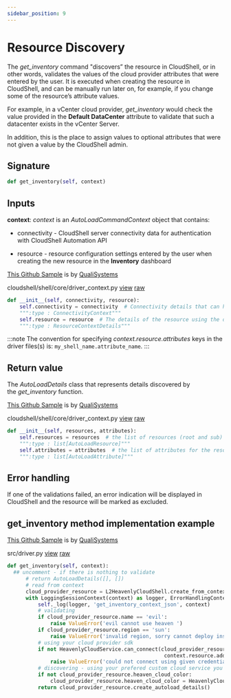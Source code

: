 ```yaml
---
sidebar_position: 9
---
```


# Resource Discovery

The *get\_inventory* command "discovers” the resource in CloudShell, or in other words, validates the values of the cloud provider attributes that were entered by the user. It is executed when creating the resource in CloudShell, and can be manually run later on, for example, if you change some of the resource’s attribute values.

For example, in a vCenter cloud provider, *get\_inventory* would check the value provided in the **Default DataCenter** attribute to validate that such a datacenter exists in the vCenter Server.

In addition, this is the place to assign values to optional attributes that were not given a value by the CloudShell admin.

## Signature

```python
def get_inventory(self, context)
```

## Inputs

**context**: *context* is an *AutoLoadCommandContext* object that contains:

- connectivity - CloudShell server connectivity data for authentication with CloudShell Automation API
    
- resource - resource configuration settings entered by the user when creating the new resource in the **Inventory** dashboard
    

[This Github Sample](https://github.com/QualiSystems/cloudshell-shell-core/blob/36009fdec45134ae38cb9273328b7686be66e553/cloudshell/shell/core/driver_context.py) is by [QualiSystems](https://github.com/QualiSystems)

cloudshell/shell/core/driver\_context.py [view](https://github.com/QualiSystems/cloudshell-shell-core/blob/36009fdec45134ae38cb9273328b7686be66e553/cloudshell/shell/core/driver_context.py) [raw](https://raw.githubusercontent.com/QualiSystems/cloudshell-shell-core/36009fdec45134ae38cb9273328b7686be66e553/cloudshell/shell/core/driver_context.py)

```python
def __init__(self, connectivity, resource):
    self.connectivity = connectivity  # Connectivity details that can help connect to the APIs
    """:type : ConnectivityContext"""
    self.resource = resource  # The details of the resource using the driver
    """:type : ResourceContextDetails"""
```
:::note
The convention for specifying *context.resource.attributes* keys in the driver files(s) is: `my_shell_name.attribute_name`.
:::
## Return value

The *AutoLoadDetails* class that represents details discovered by the *get\_inventory* function.

[This Github Sample](https://github.com/QualiSystems/cloudshell-shell-core/blob/36009fdec45134ae38cb9273328b7686be66e553/cloudshell/shell/core/driver_context.py) is by [QualiSystems](https://github.com/QualiSystems)

cloudshell/shell/core/driver\_context.py [view](https://github.com/QualiSystems/cloudshell-shell-core/blob/36009fdec45134ae38cb9273328b7686be66e553/cloudshell/shell/core/driver_context.py) [raw](https://raw.githubusercontent.com/QualiSystems/cloudshell-shell-core/36009fdec45134ae38cb9273328b7686be66e553/cloudshell/shell/core/driver_context.py)

```python
def __init__(self, resources, attributes):
    self.resources = resources  # the list of resources (root and sub) that were discovered
    """:type : list[AutoLoadResource]"""
    self.attributes = attributes  # the list of attributes for the resources
    """:type : list[AutoLoadAttribute]"""
```

## Error handling

If one of the validations failed, an error indication will be displayed in CloudShell and the resource will be marked as excluded.

## get\_inventory method implementation example

[This Github Sample](https://github.com/QualiSystems/Custom-L2-Cloud-Provider-Shell-Example/blob/865f356f4aec14e170cd9e5f30b575c48f2dc865/src/driver.py) is by [QualiSystems](https://github.com/QualiSystems)

src/driver.py [view](https://github.com/QualiSystems/Custom-L2-Cloud-Provider-Shell-Example/blob/865f356f4aec14e170cd9e5f30b575c48f2dc865/src/driver.py) [raw](https://raw.githubusercontent.com/QualiSystems/Custom-L2-Cloud-Provider-Shell-Example/865f356f4aec14e170cd9e5f30b575c48f2dc865/src/driver.py)

```python
def get_inventory(self, context):
  ## uncomment - if there is nothing to validate
      # return AutoLoadDetails([], [])
      # read from context
      cloud_provider_resource = L2HeavenlyCloudShell.create_from_context(context)
      with LoggingSessionContext(context) as logger, ErrorHandlingContext(logger):
          self._log(logger, 'get_inventory_context_json', context)
          # validating
          if cloud_provider_resource.name == 'evil':
              raise ValueError('evil cannot use heaven ')
          if cloud_provider_resource.region == 'sun':
              raise ValueError('invalid region, sorry cannot deploy instances on the sun')
          # using your cloud provider sdk
          if not HeavenlyCloudService.can_connect(cloud_provider_resource.user, cloud_provider_resource.password,
                                                   context.resource.address):  # TODO add address to resource (gal shellfoundry team)
              raise ValueError('could not connect using given credentials')
          # discovering - using your prefered custom cloud service you can discover and then update values
          if not cloud_provider_resource.heaven_cloud_color:
              cloud_provider_resource.heaven_cloud_color = HeavenlyCloudService.get_prefered_cloud_color()
          return cloud_provider_resource.create_autoload_details()
```